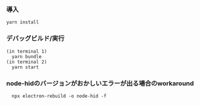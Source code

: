 ### 導入
```
yarn install
```

### デバッグビルド/実行
```
(in terminal 1)
  yarn bundle
(in terminal 2)
  yarn start
```

### node-hidのバージョンがおかしいエラーが出る場合のworkaround
```
  npx electron-rebuild -o node-hid -f
```
